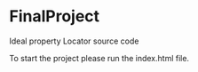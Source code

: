 # FinalProject
Ideal property Locator source code


To start the project please run the index.html file. 

